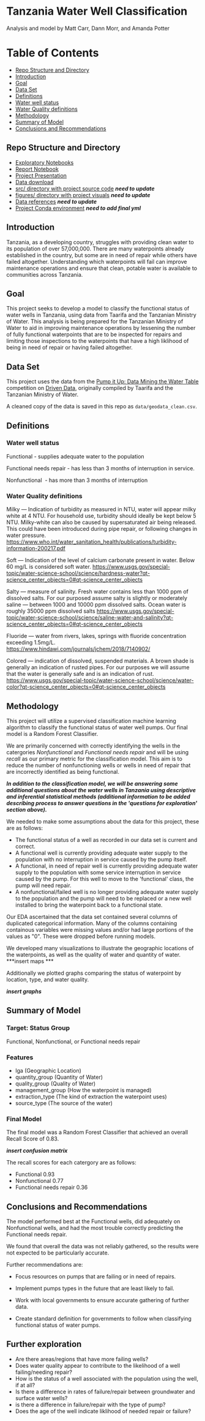 # Tanzania Water Well Classification

Analysis and model by Matt Carr, Dann Morr, and Amanda Potter


# Table of Contents
- [Repo Structure and Directory](#Repo-Structure-and-Directory)
- [Introduction](#Introduction)
- [Goal](#Goal)
- [Data Set](#Data-Set)
- [Definitions](#Definitions)
 - [Water well status](#Water-well-status)
 - [Water Quality definitions](#Water-Quality-definitions)
- [Methodology](#Methodology)
- [Summary of Model](#Summary-of-Model)
- [Conclusions and Recommendations](#Conclusions-and-Recommendations)
    

## Repo Structure and Directory
- [Exploratory Notebooks](https://github.com/mattcarr17/mod_3_flatiron_project/tree/master/notebooks/exploratory)
- [Report Notebook](https://github.com/mattcarr17/mod_3_flatiron_project/tree/master/notebooks/report)
- [Project Presentation](https://github.com/mattcarr17/mod_3_flatiron_project/blob/master/reports/Presentation.pdf)
- [Data download](https://github.com/mattcarr17/mod_3_flatiron_project/tree/master/data)
- [src/ directory with project source code](https://github.com/mattcarr17/mod_3_flatiron_project/tree/master/src) ***need to update***
- [figures/ directory with project visuals](https://github.com/mattcarr17/mod_3_flatiron_project/tree/master/reports/figures) ***need to update***
- [Data references](https://github.com/mattcarr17/mod_3_flatiron_project/tree/master/references) ***need to update***
- [Project Conda environment](https://github.com/mattcarr17/mod_3_flatiron_project/blob/master/environment.yml) ***need to add final yml***

## Introduction
Tanzania, as a developing country, struggles with providing clean water to its population of over 57,000,000. There are many waterpoints already established in the country, but some are in need of repair while others have failed altogether.  Understanding which waterpoints will fail can improve maintenance operations and ensure that clean, potable water is available to communities across Tanzania.

## Goal
This project seeks to develop a model to classify the functional status of water wells in Tanzania, using data from Taarifa and the Tanzanian Ministry of Water.  This analysis is being prepared for the Tanzanian Ministry of Water to aid in improving maintenance operations by lessening the number of fully functional waterpoints that are to be inspected for repairs and limiting those inspections to the waterpoints that have a high liklihood of being in need of repair or having failed altogether.  

## Data Set
This project uses the data from the [Pump it Up: Data Mining the Water Table](https://www.drivendata.org/competitions/7/pump-it-up-data-mining-the-water-table/page/23/) competition on [Driven Data](https://www.drivendata.org/), originally compiled by Taarifa and the Tanzanian Ministry of Water.

A cleaned copy of the data is saved in this repo as `data/geodata_clean.csv`.


## Definitions
### Water well status
Functional - supplies adequate water to the population

Functional needs repair - has less than 3 months of interruption in service.

Nonfunctional  - has more than 3 months of interruption

### Water Quality definitions
Milky — Indication of turbidity as measured in NTU, water will appear milky white at 4 NTU. For household use, turbidity should ideally be kept below 5 NTU. Milky-white can also be caused by supersaturated air being released. This could have been introduced during pipe repair, or following changes in water pressure.
https://www.who.int/water_sanitation_health/publications/turbidity-information-200217.pdf

Soft — Indication of the level of calcium carbonate present in water. Below 60 mg/L is considered soft water.
https://www.usgs.gov/special-topic/water-science-school/science/hardness-water?qt-science_center_objects=0#qt-science_center_objects

Salty — measure of salinity. Fresh water contains less than 1000 ppm of dissolved salts. For our purposed assume salty is slightly or moderately saline — between 1000 and 10000 ppm dissolved salts. Ocean water is roughly 35000 ppm dissolved salts
https://www.usgs.gov/special-topic/water-science-school/science/saline-water-and-salinity?qt-science_center_objects=0#qt-science_center_objects

Fluoride — water from rivers, lakes, springs with fluoride concentration exceeding 1.5mg/L. https://www.hindawi.com/journals/jchem/2018/7140902/

Colored — indication of dissolved, suspended materials. A brown shade is generally an indication of rusted pipes. For our purposes we will assume that the water is generally safe and is an indication of rust.
https://www.usgs.gov/special-topic/water-science-school/science/water-color?qt-science_center_objects=0#qt-science_center_objects

    
## Methodology
This project will utilize a supervised classification machine learning algorithm to classify the functional status of water well pumps.
Our final model is a Random Forest Classifier.
    
We are primarily concerned with correctly identifying the wells in the catergories *Nonfunctional* and *Functional needs repair* and will be using *recall* as our primary metric for the classification model.  This aim is to reduce the number of nonfunctioning wells or wells in need of repair that are incorrectly identified as being functional. 

***In addition to the classification model, we will be answering some additional questions about the water wells in Tanzania using descriptive and inferential statistical methods (additional information to be added describing process to answer questions in the 'questions for exploration' section above).***
    
We needed to make some assumptions about the data for this project, these are as follows:
- The functional status of a well as recorded in our data set is current and correct.
- A functional well is currently providing adequate water supply to the population with no interruption in service caused by the pump itself.
-  A functional, in need of repair well is currently providing adequate water supply to the population with some service interruption in service caused by the pump.  For this well to move to the 'functional' class, the pump will need repair.
- A nonfunctional/failed well is no longer providing adequate water supply to the population and the pump will need to be replaced or a new well installed to bring the waterpoint back to a functional state.

Our EDA ascertained that the data set contained several columns of duplicated categorical information. Many of the columns containing containous variables were missing values and/or had large portions of the values as "0". These were dropped before running models.

We developed many visualizations to illustrate the geographic locations of the waterpoints, as well as the quality of water and quantity of water. 
***insert maps ***

Additionally we plotted graphs comparing the status of waterpoint by location, type, and water quality.

***insert graphs***


## Summary of Model 

### Target: Status Group
Functional, Nonfunctional, or Functional needs repair

### Features
- lga (Geographic Location)
- quantity_group (Quantity of Water)
- quality_group (Quality of Water)
- management_group (How the waterpoint is managed)
- extraction_type (The kind of extraction the waterpoint uses)
- source_type (The source of the water)

### Final Model
The final model was a Random Forest Classifier that achieved an overall Recall Score of  0.83.

***insert confusion matrix***

The recall scores for each catergory are as follows:
- Functional  0.93
- Nonfunctional 0.77
- Functional needs repair 0.36

## Conclusions and Recommendations

The model performed best at the Functional wells, did adequately on Nonfunctional wells, and had the most trouble correctly predicting the Functional needs repair.

We found that overall the data was not reliably gathered, so the results were not expected to be particularly accurate.

Further recommendations are:

- Focus resources on pumps that are failing or in need of repairs.

- Implement pumps types in the future that are least likely to fail.

- Work with local governments to ensure accurate gathering of further data.

- Create standard definition for governments to follow when classifying functional status of water pumps.

    
## Further exploration 
- Are there areas/regions that have more failing wells?
- Does water quality appear to contribute to the likelihood of a well failing/needing repair?
- How is the status of a well associated with the population using the well, if at all?
- Is there a difference in rates of failure/repair between groundwater and surface water wells?
- is there a difference in failure/repair with the type of pump?
- Does the age of the well indicate liklihood of needed repair or failure?
        
        


